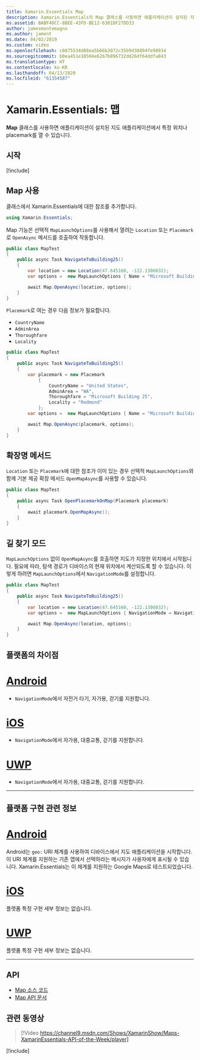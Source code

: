 ```yaml
---
title: Xamarin.Essentials Map
description: Xamarin.Essentials의 Map 클래스를 사용하면 애플리케이션이 설치된 지도 애플리케이션에서 특정 위치나 placemark를 열 수 있습니다.
ms.assetid: BABF40CC-8BEE-43FD-BE12-6301DF27DD33
author: jamesmontemagno
ms.author: jamont
ms.date: 04/02/2019
ms.custom: video
ms.openlocfilehash: c0875534d88ea5b66b3072c35b9d38894fe98934
ms.sourcegitcommit: b0ea451e18504e6267b896732dd26df64ddfa843
ms.translationtype: HT
ms.contentlocale: ko-KR
ms.lasthandoff: 04/13/2020
ms.locfileid: "61354587"
---
```

# <a name="xamarinessentials-map"></a>Xamarin.Essentials: 맵

**Map** 클래스를 사용하면 애플리케이션이 설치된 지도 애플리케이션에서 특정 위치나 placemark를 열 수 있습니다.

## <a name="get-started"></a>시작

[!include[](~/essentials/includes/get-started.md)]

## <a name="using-map"></a>Map 사용

클래스에서 Xamarin.Essentials에 대한 참조를 추가합니다.

```csharp
using Xamarin.Essentials;
```

Map 기능은 선택적 `MapLaunchOptions`를 사용해서 열려는 `Location` 또는 `Placemark`로 `OpenAsync` 메서드를 호출하여 작동합니다.

```csharp
public class MapTest
{
    public async Task NavigateToBuilding25()
    {
        var location = new Location(47.645160, -122.1306032);
        var options =  new MapLaunchOptions { Name = "Microsoft Building 25" };

        await Map.OpenAsync(location, options);
    }
}
```

`Placemark`로 여는 경우 다음 정보가 필요합니다.

- `CountryName`
- `AdminArea`
- `Thoroughfare`
- `Locality`

```csharp
public class MapTest
{
    public async Task NavigateToBuilding25()
    {
        var placemark = new Placemark
            {
                CountryName = "United States",
                AdminArea = "WA",
                Thoroughfare = "Microsoft Building 25",
                Locality = "Redmond"
            };
        var options =  new MapLaunchOptions { Name = "Microsoft Building 25" };

        await Map.OpenAsync(placemark, options);
    }
}
```

## <a name="extension-methods"></a>확장명 메서드

`Location` 또는 `Placemark`에 대한 참조가 이미 있는 경우 선택적 `MapLaunchOptions`와 함께 기본 제공 확장 메서드 `OpenMapAsync`를 사용할 수 있습니다.

```csharp
public class MapTest
{
    public async Task OpenPlacemarkOnMap(Placemark placemark)
    {
        await placemark.OpenMapAsync();
    }
}
```

## <a name="directions-mode"></a>길 찾기 모드

`MapLaunchOptions` 없이 `OpenMapAsync`를 호출하면 지도가 지정한 위치에서 시작됩니다. 필요에 따라, 탐색 경로가 디바이스의 현재 위치에서 계산되도록 할 수 있습니다. 이렇게 하려면 `MapLaunchOptions`에서 `NavigationMode`를 설정합니다.

```csharp
public class MapTest
{
    public async Task NavigateToBuilding25()
    {
        var location = new Location(47.645160, -122.1306032);
        var options =  new MapLaunchOptions { NavigationMode = NavigationMode.Driving };

        await Map.OpenAsync(location, options);
    }
}
```

## <a name="platform-differences"></a>플랫폼의 차이점

# <a name="android"></a>[Android](#tab/android)

- `NavigationMode`에서 자전거 타기, 자가용, 걷기를 지원합니다.

# <a name="ios"></a>[iOS](#tab/ios)

- `NavigationMode`에서 자가용, 대중교통, 걷기를 지원합니다.

# <a name="uwp"></a>[UWP](#tab/uwp)

- `NavigationMode`에서 자가용, 대중교통, 걷기를 지원합니다.

--------------

## <a name="platform-implementation-specifics"></a>플랫폼 구현 관련 정보

# <a name="android"></a>[Android](#tab/android)

Android는 `geo:` URI 체계를 사용하여 디바이스에서 지도 애플리케이션을 시작합니다. 이 URI 체계를 지원하는 기존 앱에서 선택하라는 메시지가 사용자에게 표시될 수 있습니다.  Xamarin.Essentials는 이 체계를 지원하는 Google Maps로 테스트되었습니다.

# <a name="ios"></a>[iOS](#tab/ios)

플랫폼 특정 구현 세부 정보는 없습니다.

# <a name="uwp"></a>[UWP](#tab/uwp)

플랫폼 특정 구현 세부 정보는 없습니다.

--------------

## <a name="api"></a>API

- [Map 소스 코드](https://github.com/xamarin/Essentials/tree/master/Xamarin.Essentials/Map)
- [Map API 문서](xref:Xamarin.Essentials.Map)

## <a name="related-video"></a>관련 동영상

> [!Video https://channel9.msdn.com/Shows/XamarinShow/Maps-XamarinEssentials-API-of-the-Week/player]

[!include[](~/essentials/includes/xamarin-show-essentials.md)]
